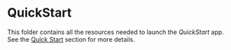 # QuickStart

This folder contains all the resources needed to launch the _QuickStart_ app. See the [Quick Start](/examples/vendors/confluent/README.md#quick-start-set-up-in-5-minutes) section for more details.
